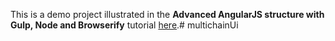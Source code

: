 This is a demo project illustrated in the **Advanced AngularJS structure with Gulp, Node and Browserify** tutorial [here](http://omarfouad.com/blog/2015/03/21/advanced-angularjs-structure-with-gulp-node-and-browserify/).# multichainUi
